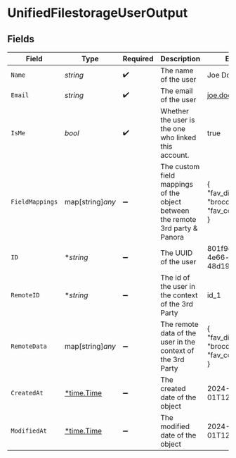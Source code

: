 # UnifiedFilestorageUserOutput


## Fields

| Field                                                                         | Type                                                                          | Required                                                                      | Description                                                                   | Example                                                                       |
| ----------------------------------------------------------------------------- | ----------------------------------------------------------------------------- | ----------------------------------------------------------------------------- | ----------------------------------------------------------------------------- | ----------------------------------------------------------------------------- |
| `Name`                                                                        | *string*                                                                      | :heavy_check_mark:                                                            | The name of the user                                                          | Joe Doe                                                                       |
| `Email`                                                                       | *string*                                                                      | :heavy_check_mark:                                                            | The email of the user                                                         | joe.doe@gmail.com                                                             |
| `IsMe`                                                                        | *bool*                                                                        | :heavy_check_mark:                                                            | Whether the user is the one who linked this account.                          | true                                                                          |
| `FieldMappings`                                                               | map[string]*any*                                                              | :heavy_minus_sign:                                                            | The custom field mappings of the object between the remote 3rd party & Panora | {<br/>"fav_dish": "broccoli",<br/>"fav_color": "red"<br/>}                    |
| `ID`                                                                          | **string*                                                                     | :heavy_minus_sign:                                                            | The UUID of the user                                                          | 801f9ede-c698-4e66-a7fc-48d19eebaa4f                                          |
| `RemoteID`                                                                    | **string*                                                                     | :heavy_minus_sign:                                                            | The id of the user in the context of the 3rd Party                            | id_1                                                                          |
| `RemoteData`                                                                  | map[string]*any*                                                              | :heavy_minus_sign:                                                            | The remote data of the user in the context of the 3rd Party                   | {<br/>"fav_dish": "broccoli",<br/>"fav_color": "red"<br/>}                    |
| `CreatedAt`                                                                   | [*time.Time](https://pkg.go.dev/time#Time)                                    | :heavy_minus_sign:                                                            | The created date of the object                                                | 2024-10-01T12:00:00Z                                                          |
| `ModifiedAt`                                                                  | [*time.Time](https://pkg.go.dev/time#Time)                                    | :heavy_minus_sign:                                                            | The modified date of the object                                               | 2024-10-01T12:00:00Z                                                          |